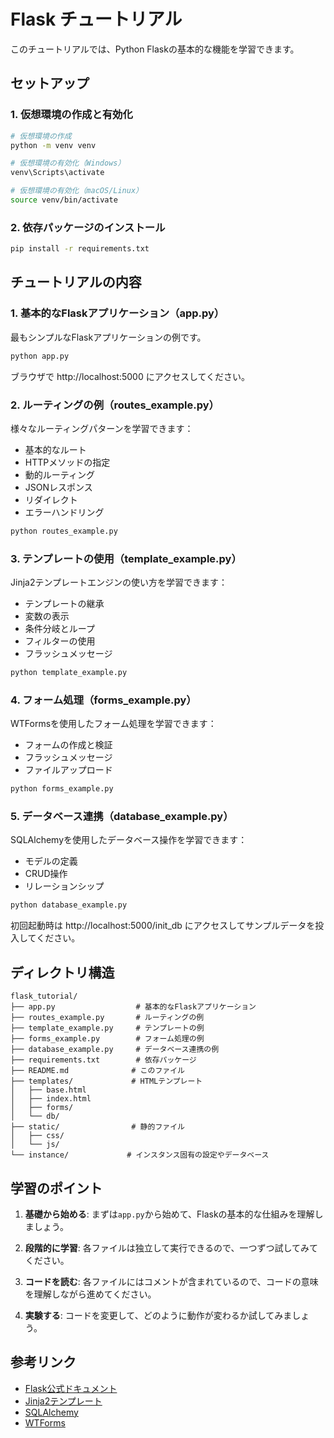# Flask チュートリアル

このチュートリアルでは、Python Flaskの基本的な機能を学習できます。

## セットアップ

### 1. 仮想環境の作成と有効化

```bash
# 仮想環境の作成
python -m venv venv

# 仮想環境の有効化（Windows）
venv\Scripts\activate

# 仮想環境の有効化（macOS/Linux）
source venv/bin/activate
```

### 2. 依存パッケージのインストール

```bash
pip install -r requirements.txt
```

## チュートリアルの内容

### 1. 基本的なFlaskアプリケーション（app.py）

最もシンプルなFlaskアプリケーションの例です。

```bash
python app.py
```

ブラウザで http://localhost:5000 にアクセスしてください。

### 2. ルーティングの例（routes_example.py）

様々なルーティングパターンを学習できます：
- 基本的なルート
- HTTPメソッドの指定
- 動的ルーティング
- JSONレスポンス
- リダイレクト
- エラーハンドリング

```bash
python routes_example.py
```

### 3. テンプレートの使用（template_example.py）

Jinja2テンプレートエンジンの使い方を学習できます：
- テンプレートの継承
- 変数の表示
- 条件分岐とループ
- フィルターの使用
- フラッシュメッセージ

```bash
python template_example.py
```

### 4. フォーム処理（forms_example.py）

WTFormsを使用したフォーム処理を学習できます：
- フォームの作成と検証
- フラッシュメッセージ
- ファイルアップロード

```bash
python forms_example.py
```

### 5. データベース連携（database_example.py）

SQLAlchemyを使用したデータベース操作を学習できます：
- モデルの定義
- CRUD操作
- リレーションシップ

```bash
python database_example.py
```

初回起動時は http://localhost:5000/init_db にアクセスしてサンプルデータを投入してください。

## ディレクトリ構造

```
flask_tutorial/
├── app.py                  # 基本的なFlaskアプリケーション
├── routes_example.py       # ルーティングの例
├── template_example.py     # テンプレートの例
├── forms_example.py        # フォーム処理の例
├── database_example.py     # データベース連携の例
├── requirements.txt        # 依存パッケージ
├── README.md              # このファイル
├── templates/             # HTMLテンプレート
│   ├── base.html
│   ├── index.html
│   ├── forms/
│   └── db/
├── static/                # 静的ファイル
│   ├── css/
│   └── js/
└── instance/             # インスタンス固有の設定やデータベース
```

## 学習のポイント

1. **基礎から始める**: まずは`app.py`から始めて、Flaskの基本的な仕組みを理解しましょう。

2. **段階的に学習**: 各ファイルは独立して実行できるので、一つずつ試してみてください。

3. **コードを読む**: 各ファイルにはコメントが含まれているので、コードの意味を理解しながら進めてください。

4. **実験する**: コードを変更して、どのように動作が変わるか試してみましょう。

## 参考リンク

- [Flask公式ドキュメント](https://flask.palletsprojects.com/)
- [Jinja2テンプレート](https://jinja.palletsprojects.com/)
- [SQLAlchemy](https://www.sqlalchemy.org/)
- [WTForms](https://wtforms.readthedocs.io/)
